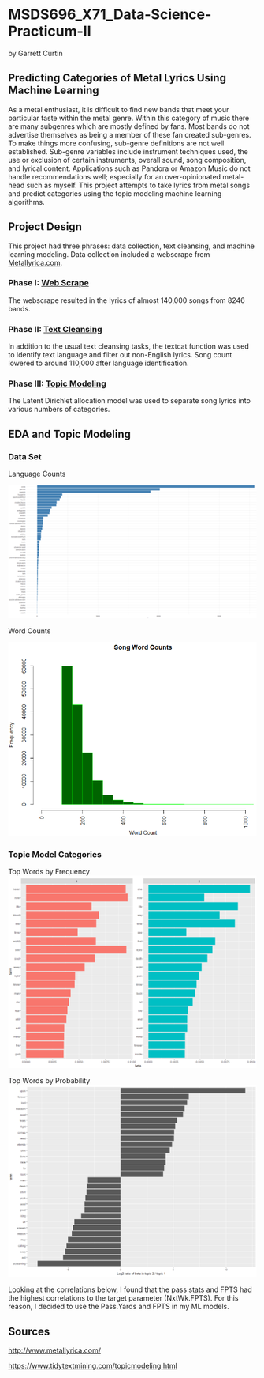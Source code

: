 # MSDS696_X71_Data-Science-Practicum-II

by Garrett Curtin

## Predicting Categories of Metal Lyrics Using Machine Learning

As a metal enthusiast, it is difficult to find new bands that meet your particular taste within the metal genre.  Within this category of music there are many subgenres which are mostly defined by fans.  Most bands do not advertise themselves as being a member of these fan created sub-genres.  To make things more confusing, sub-genre definitions are not well established.  Sub-genre variables include instrument techniques used, the use or exclusion of certain instruments, overall sound, song composition, and lyrical content. Applications such as Pandora or Amazon Music do not handle recommendations well; especially for an over-opinionated metal-head such as myself.  This project attempts to take lyrics from metal songs and predict categories using the topic modeling machine learning algorithms.

## Project Design

This project had three phrases: data collection, text cleansing, and machine learning modeling.  Data collection included a webscrape from [Metallyrica.com](http://www.metallyrica.com/).  

### Phase I: [Web Scrape](https://github.com/gMSDS696_X71_Data-Science-Practicum-II/blob/master/metallyrica_scrape.R)

The webscrape resulted in the lyrics of almost 140,000 songs from 8246 bands.

### Phase II: [Text Cleansing](https://github.com/gMSDS696_X71_Data-Science-Practicum-II/blob/master/cleanse_and_model.R)

In addition to the usual text cleansing tasks, the textcat function was used to identify text language and filter out non-English lyrics.  Song count lowered to around 110,000 after language identification.

### Phase III: [Topic Modeling](https://github.com/gMSDS696_X71_Data-Science-Practicum-II/blob/master/cleanse_and_model.R)

The Latent Dirichlet allocation model was used to separate song lyrics into various numbers of categories.

## EDA and Topic Modeling

### Data Set

Language Counts

![Lang Counts](https://github.com/gcurtin84/MSDS696_X71_Data-Science-Practicum-II/blob/master/language_barplot.png)

Word Counts

![Word Counts](https://github.com/gcurtin84/MSDS696_X71_Data-Science-Practicum-II/blob/master/Word_Counts.png)

### Topic Model Categories

Top Words by Frequency
![Top Words](https://github.com/gcurtin84/MSDS696_X71_Data-Science-Practicum-II/blob/master/Cat_Top_Words.png)

Top Words by Probability
![Most Probable Words](https://github.com/gcurtin84/MSDS696_X71_Data-Science-Practicum-II/blob/master/Cat_Word_Probability.png)


Looking at the correlations below, I found that the pass stats and FPTS had the highest correlations to the target parameter (NxtWk.FPTS).  For this reason, I decided to use the Pass.Yards and FPTS in my ML models.

## Sources

http://www.metallyrica.com/

https://www.tidytextmining.com/topicmodeling.html
